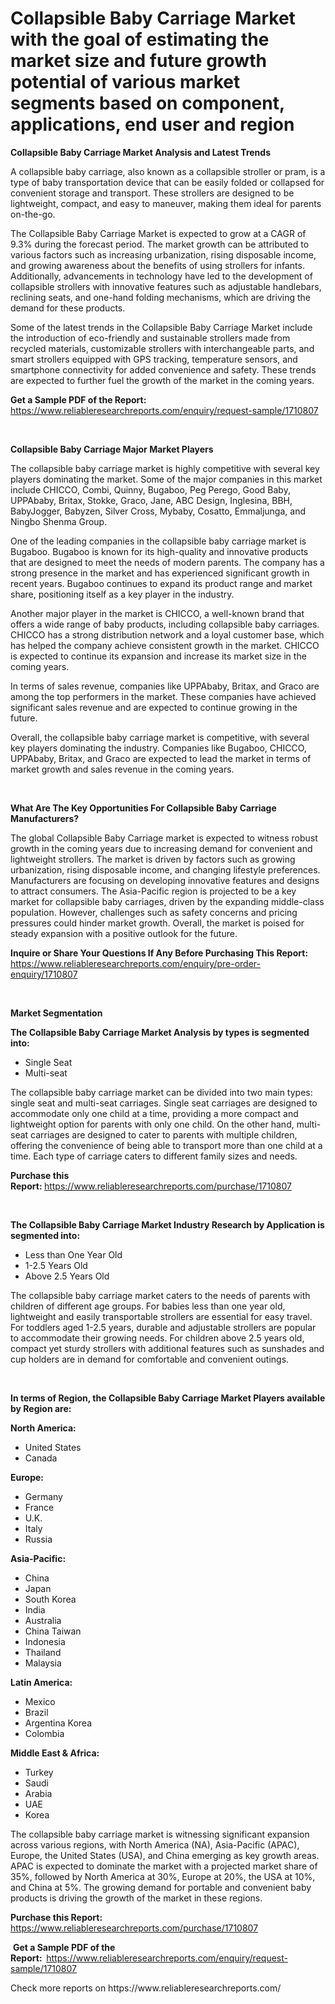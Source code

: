 <p><h1>Collapsible Baby Carriage Market with the goal of estimating the market size and future growth potential of various market segments based on component, applications, end user and region</h1></p><p><strong>Collapsible Baby Carriage Market Analysis and Latest Trends</strong></p>
<p><p>A collapsible baby carriage, also known as a collapsible stroller or pram, is a type of baby transportation device that can be easily folded or collapsed for convenient storage and transport. These strollers are designed to be lightweight, compact, and easy to maneuver, making them ideal for parents on-the-go.</p><p>The Collapsible Baby Carriage Market is expected to grow at a CAGR of 9.3% during the forecast period. The market growth can be attributed to various factors such as increasing urbanization, rising disposable income, and growing awareness about the benefits of using strollers for infants. Additionally, advancements in technology have led to the development of collapsible strollers with innovative features such as adjustable handlebars, reclining seats, and one-hand folding mechanisms, which are driving the demand for these products.</p><p>Some of the latest trends in the Collapsible Baby Carriage Market include the introduction of eco-friendly and sustainable strollers made from recycled materials, customizable strollers with interchangeable parts, and smart strollers equipped with GPS tracking, temperature sensors, and smartphone connectivity for added convenience and safety. These trends are expected to further fuel the growth of the market in the coming years.</p></p>
<p><strong>Get a Sample PDF of the Report:&nbsp;</strong> <a href="https://www.reliableresearchreports.com/enquiry/request-sample/1710807">https://www.reliableresearchreports.com/enquiry/request-sample/1710807</a></p>
<p>&nbsp;</p>
<p><strong>Collapsible Baby Carriage Major Market Players</strong></p>
<p><p>The collapsible baby carriage market is highly competitive with several key players dominating the market. Some of the major companies in this market include CHICCO, Combi, Quinny, Bugaboo, Peg Perego, Good Baby, UPPAbaby, Britax, Stokke, Graco, Jane, ABC Design, Inglesina, BBH, BabyJogger, Babyzen, Silver Cross, Mybaby, Cosatto, Emmaljunga, and Ningbo Shenma Group.</p><p>One of the leading companies in the collapsible baby carriage market is Bugaboo. Bugaboo is known for its high-quality and innovative products that are designed to meet the needs of modern parents. The company has a strong presence in the market and has experienced significant growth in recent years. Bugaboo continues to expand its product range and market share, positioning itself as a key player in the industry.</p><p>Another major player in the market is CHICCO, a well-known brand that offers a wide range of baby products, including collapsible baby carriages. CHICCO has a strong distribution network and a loyal customer base, which has helped the company achieve consistent growth in the market. CHICCO is expected to continue its expansion and increase its market size in the coming years.</p><p>In terms of sales revenue, companies like UPPAbaby, Britax, and Graco are among the top performers in the market. These companies have achieved significant sales revenue and are expected to continue growing in the future.</p><p>Overall, the collapsible baby carriage market is competitive, with several key players dominating the industry. Companies like Bugaboo, CHICCO, UPPAbaby, Britax, and Graco are expected to lead the market in terms of market growth and sales revenue in the coming years.</p></p>
<p>&nbsp;</p>
<p><strong>What Are The Key Opportunities For Collapsible Baby Carriage Manufacturers?</strong></p>
<p><p>The global Collapsible Baby Carriage market is expected to witness robust growth in the coming years due to increasing demand for convenient and lightweight strollers. The market is driven by factors such as growing urbanization, rising disposable income, and changing lifestyle preferences. Manufacturers are focusing on developing innovative features and designs to attract consumers. The Asia-Pacific region is projected to be a key market for collapsible baby carriages, driven by the expanding middle-class population. However, challenges such as safety concerns and pricing pressures could hinder market growth. Overall, the market is poised for steady expansion with a positive outlook for the future.</p></p>
<p><strong>Inquire or Share Your Questions If Any Before Purchasing This Report:</strong> <a href="https://www.reliableresearchreports.com/enquiry/pre-order-enquiry/1710807">https://www.reliableresearchreports.com/enquiry/pre-order-enquiry/1710807</a></p>
<p>&nbsp;</p>
<p><strong>Market Segmentation</strong></p>
<p><strong>The Collapsible Baby Carriage Market Analysis by types is segmented into:</strong></p>
<p><ul><li>Single Seat</li><li>Multi-seat</li></ul></p>
<p><p>The collapsible baby carriage market can be divided into two main types: single seat and multi-seat carriages. Single seat carriages are designed to accommodate only one child at a time, providing a more compact and lightweight option for parents with only one child. On the other hand, multi-seat carriages are designed to cater to parents with multiple children, offering the convenience of being able to transport more than one child at a time. Each type of carriage caters to different family sizes and needs.</p></p>
<p><strong>Purchase this Report:&nbsp;</strong><a href="https://www.reliableresearchreports.com/purchase/1710807">https://www.reliableresearchreports.com/purchase/1710807</a></p>
<p>&nbsp;</p>
<p><strong>The Collapsible Baby Carriage Market Industry Research by Application is segmented into:</strong></p>
<p><ul><li>Less than One Year Old</li><li>1-2.5 Years Old</li><li>Above 2.5 Years Old</li></ul></p>
<p><p>The collapsible baby carriage market caters to the needs of parents with children of different age groups. For babies less than one year old, lightweight and easily transportable strollers are essential for easy travel. For toddlers aged 1-2.5 years, durable and adjustable strollers are popular to accommodate their growing needs. For children above 2.5 years old, compact yet sturdy strollers with additional features such as sunshades and cup holders are in demand for comfortable and convenient outings.</p></p>
<p>&nbsp;</p>
<p><strong>In terms of Region, the Collapsible Baby Carriage Market Players available by Region are:</strong></p>
<p>
    <p> <strong> North America: </strong>
        <ul>
            <li>United States</li>
            <li>Canada</li>
        </ul>
        </p> 
    <p> <strong> Europe: </strong>
        <ul>
            <li>Germany</li>
            <li>France</li>
            <li>U.K.</li>
            <li>Italy</li>
            <li>Russia</li>
        </ul>
        </p> 
    <p> <strong> Asia-Pacific: </strong>
        <ul>
            <li>China</li>
            <li>Japan</li>
            <li>South Korea</li>
            <li>India</li>
            <li>Australia</li>
            <li>China Taiwan</li>
            <li>Indonesia</li>
            <li>Thailand</li>
            <li>Malaysia</li>
        </ul>
        </p> 
    <p> <strong> Latin America: </strong>
        <ul>
            <li>Mexico</li>
            <li>Brazil</li>
            <li>Argentina Korea</li>
            <li>Colombia</li>
        </ul>
        </p> 
    <p> <strong> Middle East & Africa: </strong>
        <ul>
            <li>Turkey</li>
            <li>Saudi</li>
            <li>Arabia</li>
            <li>UAE</li>
            <li>Korea</li>
        </ul>
    </p>
    </p>
<p><p>The collapsible baby carriage market is witnessing significant expansion across various regions, with North America (NA), Asia-Pacific (APAC), Europe, the United States (USA), and China emerging as key growth areas. APAC is expected to dominate the market with a projected market share of 35%, followed by North America at 30%, Europe at 20%, the USA at 10%, and China at 5%. The growing demand for portable and convenient baby products is driving the growth of the market in these regions.</p></p>
<p><strong>Purchase this Report: </strong><a href="https://www.reliableresearchreports.com/purchase/1710807">https://www.reliableresearchreports.com/purchase/1710807</a></p>
<p>&nbsp;<strong>Get a Sample PDF of the Report:&nbsp;&nbsp;</strong><a href="https://www.reliableresearchreports.com/enquiry/request-sample/1710807">https://www.reliableresearchreports.com/enquiry/request-sample/1710807</a></p>
<p><strong></strong></p>
<p>Check more reports on https://www.reliableresearchreports.com/</p>